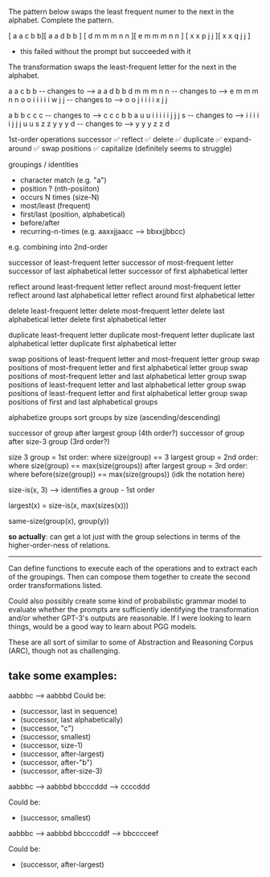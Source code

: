 The pattern below swaps the least frequent numer to the next in the alphabet. Complete the pattern.

[ a a c b b][ a a d b b ]
[ d m m m n n ][ e m m m n n ]
[ x x p j j ][ x x q j j ]

* this failed without the prompt but succeeded with it

The transformation swaps the least-frequent letter for the next in the alphabet.

a a c b b -- changes to --> a a d b b
d m m m n n -- changes to --> e m m m n n
o o i i i i i w j j -- changes to --> o o j i i i i x j j


a b b c c c -- changes to --> c c c b b a
u u i i i i i j j j s -- changes to --> i i i i i j j j u u s
z z y y y d -- changes to --> y y y z z d


1st-order operations
successor ✅
reflect ✅
delete ✅
duplicate ✅ 
expand-around ✅
swap positions ✅ 
capitalize (definitely seems to struggle)

groupings / identities
- character match (e.g. "a")
- position ? (nth-posiiton)
- occurs N times (size-N)
- most/least (frequent)
- first/last (position, alphabetical)
- before/after
- recurring-n-times (e.g. aaxxjjaacc --> bbxxjjbbcc)

e.g. combining into 2nd-order

successor of least-frequent letter
successor of most-frequent letter
successor of last alphabetical letter
successor of first alphabetical letter

reflect around least-frequent letter
reflect around most-frequent letter
reflect around last alphabetical letter
reflect around first alphabetical letter

delete least-frequent letter
delete most-frequent letter
delete last alphabetical letter
delete first alphabetical letter

duplicate least-frequent letter
duplicate most-frequent letter
duplicate last alphabetical letter
duplicate first alphabetical letter

swap positions of least-frequent letter and most-frequent letter group
swap positions of most-frequent letter and first alphabetical letter group
swap positions of most-frequent letter and last alphabetical letter group
swap positions of least-frequent letter and last alphabetical letter group
swap positions of least-frequent letter and first alphabetical letter group
swap positions of first and last alphabetical groups

alphabetize groups 
sort groups by size (ascending/descending)


successor of group after largest group (4th order?)
successor of group after size-3 group (3rd order?)


size 3 group = 1st order: where size(group) == 3
largest group = 2nd order: where size(group) == max(size(groups)) 
after largest group = 3rd order: where before(size(group)) == max(size(groups)) (idk the notation here)


size-is(x, 3) --> identifies a group - 1st order

largest(x) = size-is(x, max(sizes(x)))

same-size(group(x), group(y))


**so actually**: can get a lot just with the group selections in terms of the higher-order-ness of relations. 

----

Can define functions to execute each of the operations and to extract each of the groupings. Then can compose them together to create the second order transformations listed.

Could also possibly create some kind of probabilistic grammar model to evaluate whether the prompts are sufficiently identifying the transformation and/or whether GPT-3's outputs are reasonable. If I were looking to learn things, would be a good way to learn about PGG models.

These are all sort of similar to some of Abstraction and Reasoning Corpus (ARC), though not as challenging. 

## take some examples:

aabbbc --> aabbbd 
Could be: 
- (successor, last in sequence)
- (successor, last alphabetically)
- (successor, "c")
- (successor, smallest)
- (successor, size-1)
- (successor, after-largest)
- (successor, after-"b")
- (successor, after-size-3)

aabbbc --> aabbbd 
bbcccddd --> ccccddd

Could be: 
- (successor, smallest)


aabbbc --> aabbbd 
bbccccddf --> bbcccceef

Could be: 
- (successor, after-largest)
